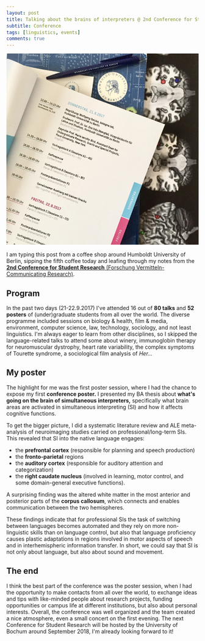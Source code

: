 ```yaml
---
layout: post
title: Talking about the brains of interpreters @ 2nd Conference for Student Research in Berlin
subtitle: Conference
tags: [linguistics, events]
comments: true
---
```


![poster](../assets/img/posterTranslatorsBrain.jpg)

I am typing this post from a coffee shop around Humboldt University of Berlin, sipping the fifth coffee today and leafing through my notes from the [**2nd Conference for Student Research** (Forschung Vermitteln-Communicating Research)](https://www.hu-berlin.de/de/einrichtungen-organisation/verwaltung/bolognalab/zweite-konferenz-fuer-studentische-forschung). 

## Program

In the past two days (21-22.9.2017) I've attended 16 out of **80 talks** and **52 posters** of (under)graduate students from all over the world. The diverse programme included sessions on biology & health, film & media, environment, computer science, law, technology, sociology, and not least linguistics. I'm always eager to learn from other disciplines, so I skipped the language-related talks to attend some about winery, immunoglobin therapy for neuromuscular dystrophy, heart rate variability, the complex symptoms of Tourette syndrome, a sociological film analysis of *Her...*

## My poster

The highlight for me was the first poster session, where I had the chance to expose my first **conference poster.** I presented my BA thesis about **what's going on the brain of simultaneous interpreters,** specifically what brain areas are activated in simultaneous interpreting (SI) and how it affects cognitive functions. 

To get the bigger picture, I did a systematic literature review and ALE meta-analysis of neuroimaging studies carried on professional/long-term SIs. This revealed that SI into the native language engages:
* the **prefrontal cortex** (responsible for planning and speech production)
* the **fronto-parietal** regions
* the **auditory cortex** (responsible for auditory attention and categorization)
* the **right caudate nucleus** (involved in learning, motor control, and some domain-general executive functions). 

A surprising finding was the altered white matter in the most anterior and posterior parts of the **corpus callosum**, which connects and enables communication between the two hemispheres. 

These findings indicate that for professional SIs the task of switching between languages becomes automated and they rely on more non-linguistic skills than on language control, but also that language proficiency causes plastic adaptations in regions involved in motor aspects of speech and in interhemispheric information transfer. In short, we could say that SI is not only about language, but also about sound and movement.


## The end

I think the best part of the conference was the poster session, when I had the opportunity to make contacts from all over the world, to exchange ideas and tips with like-minded people about research projects, funding opportunities or campus life at different institutions, but also about personal interests. Overall, the conference was well organized and the team created a nice atmosphere, even a small concert on the first evening. The next Conference for Student Research will be hosted by the University of Bochum around September 2018, I'm already looking forward to it!